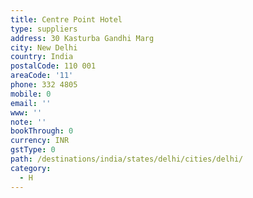 ```yaml
---
title: Centre Point Hotel
type: suppliers
address: 30 Kasturba Gandhi Marg
city: New Delhi
country: India
postalCode: 110 001
areaCode: '11'
phone: 332 4805
mobile: 0
email: ''
www: ''
note: ''
bookThrough: 0
currency: INR
gstType: 0
path: /destinations/india/states/delhi/cities/delhi/
category:
  - H
---
```


